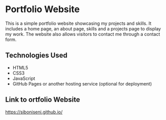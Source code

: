 # Portfolio Website

This is a simple portfolio website showcasing my projects and skills. It includes a home page, an about page, skills and a projects page to display my work. The website also allows visitors to contact me through a contact form.

## Technologies Used

- HTML5
- CSS3 
- JavaScript 
- GitHub Pages or another hosting service (optional for deployment)

## Link to ortfolio Website
https://siboniseni.github.io/
